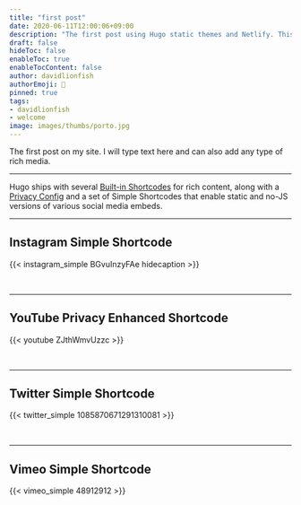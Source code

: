 ```yaml
---
title: "first post"
date: 2020-06-11T12:00:06+09:00
description: "The first post using Hugo static themes and Netlify. This will test it all works and also contains info on rich media content"
draft: false
hideToc: false
enableToc: true
enableTocContent: false
author: davidlionfish
authorEmoji: 👺
pinned: true
tags: 
- davidlionfish
- welcome
image: images/thumbs/porto.jpg
---
```


The first post on my site. I will type text here and can also add any type of rich media.

---

Hugo ships with several [Built-in Shortcodes](https://gohugo.io/content-management/shortcodes/#use-hugo-s-built-in-shortcodes) for rich content, along with a [Privacy Config](https://gohugo.io/about/hugo-and-gdpr/) and a set of Simple Shortcodes that enable static and no-JS versions of various social media embeds.
<!--more-->
---

## Instagram Simple Shortcode

{{< instagram_simple BGvuInzyFAe hidecaption >}}

<br>

---

## YouTube Privacy Enhanced Shortcode

{{< youtube ZJthWmvUzzc >}}

<br>

---

## Twitter Simple Shortcode

{{< twitter_simple 1085870671291310081 >}}

<br>

---

## Vimeo Simple Shortcode

{{< vimeo_simple 48912912 >}}